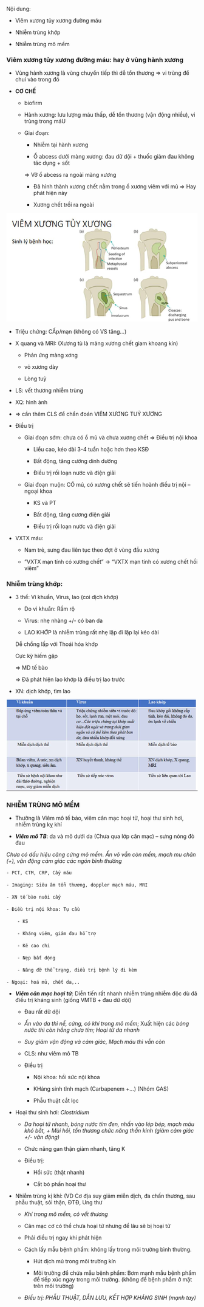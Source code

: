 Nội dung:
  
- Viêm xương tủy xương đường máu
  
- Nhiễm trùng khớp
  
- Nhiễm trùng mô mềm
  
### Viêm xương tủy xương đường máu: hay ở vùng hành xương
  
- Vùng hành xương là vùng chuyển tiếp thì dễ tổn thương => vi trùng để chui vào trong đó
  
- **CƠ CHẾ**
  
	- biofirm
  
	- Hành xương: lưu lượng máu thấp, dễ tổn thương (vận động nhiều), vi trùng trong máU
  
	- Giai đoạn:
  
		- Nhiễm tại hành xương
  
		- Ổ abcess dưới màng xương: đau dữ dội + thuốc giảm đau không tác dụng + sốt  
  
		=> Vỡ ổ abcess ra ngoài màng xương
  
		- Đã hình thành xương chết nằm trong ổ xương viêm với mủ => Hay phát hiện này
  
		- Xương chết trồi ra ngoài
  
![Buổi 4 - CXK - Hệ sinh sản-1687394100012.jpeg](../../../200%20Files/image/image/Bu%E1%BB%95i%204%20-%20CXK%20-%20H%E1%BB%87%20sinh%20s%E1%BA%A3n-1687394100012.jpeg)
  
- Triệu chứng: CẤp/mạn (không có VS tăng…)
  
- X quang và MRI: (Xương tù là mảng xương chết giam khoang kín)
  
	- Phản ứng màng xơng
  
	- vỏ xương dày
  
	- Lòng tuỷ
  
- LS: vết thương nhiễm trùng
  
- XQ: hình ảnh
  
- => cần thêm CLS để chẩn đoán VIÊM XƯƠNG TUỶ XƯƠNG
  
- Điều trị
  
	- Giai đoạn sớm: chưa có ổ mủ và chưa xương chết => Điều trị nội khoa
  
		- Liều cao, kéo dài 3-4 tuần hoặc hơn theo KSĐ
  
		- Bất động, tăng cường dinh dưỡng
  
		- Điều trị rối loạn nước và điện giải
  
	- Giai đoạn muộn: CÓ mủ, có xương chết sẽ tiến hoành điều trị nội – ngoại khoa
  
		- KS và PT
  
		- Bất động, tăng cương điện giải
  
		- Điều trị rối loạn nước và điện giải
  
- VXTX máu:
  
	- Nam trẻ, sưng đau liên tục theo đợt ở vùng đầu xương
  
	- ”VXTX mạn tính có xương chết” -> “VXTX mạn tính có xương chết hồi viêm”
  
### Nhiễm trùng khớp:
  
- 3 thể: Vi khuẩn, Virus, lao (coi dịch khớp)
  
	- Do vi khuẩn: Rầm rộ
  
	- Virus: nhẹ nhàng +/- có ban da
  
	- LAO KHỚP là nhiễm trùng rất nhẹ lặp đi lặp lại kéo dài  
  
	Dễ chồng lấp với Thoái hóa khớp  
  
	Cực kỳ hiếm gặp  
  
	=> MD tế bào  
  
	=> Đã phát hiện lao khớp là điều trị lao trước
  
- XN: dịch khớp, tìm lao
  
![Buổi 4 - CXK - Hệ sinh sản-1687394140669.jpeg](../../../200%20Files/image/image/Bu%E1%BB%95i%204%20-%20CXK%20-%20H%E1%BB%87%20sinh%20s%E1%BA%A3n-1687394140669.jpeg)
  
### NHIỄM TRÙNG MÔ MỀM
  
- Thường là Viêm mô tế bào, viêm cân mạc hoại tử, hoại thư sinh hơi, nhiễm trùng kỵ khí
  
- **_Viêm mô TB_**: da và mô dưới da (Chưa qua lớp cân mạc) – sưng nóng đỏ đau  
  
_Chưa có dấu hiệu căng cứng mô mềm. Ấn vô vẫn còn mềm, mạch mu chân (+), vận động cảm giác các ngón bình thường_
  
	- PCT, CTM, CRP, Cấy máu
  
	- Imaging: Siêu âm tổn thương, doppler mạch máu, MRI
  
	- XN tế bào nuôi cấy
  
	- Điều trị nội khoa: Tụ cầu
  
		- KS
  
		- Kháng viêm, giảm đau hỗ trợ
  
		- Kê cao chi
  
		- Nẹp bất động
  
		- Nâng đỡ thể trạng, điều trị bệnh lý đi kèm
  
	- Ngoại: hoá mủ, chết da,..
  
- **_Viêm cân mạc hoại tử_**: Diễn tiến rất nhanh nhiễm trùng nhiễm độc dù đã điều trị kháng sinh (giống VMTB + đau dữ dội)
  
	- Đau rất dữ dội
  
	- _Ấn vào da thì nề, cứng, có khí trong mô mềm_; Xuất hiện các _bóng nước thì còn hồng chưa tím; Hoại tử da nhanh_
  
	- _Suy giảm vận động và cảm giác, Mạch máu thì vẫn còn_
  
	- CLS: như viêm mô TB
  
	- Điều trị
  
		- Nội khoa: hồi sức nội khoa
  
		- KHáng sinh tĩnh mạch (Carbapenem +…) (Nhóm GAS)
  
		- Phẫu thuật cắt lọc
  
- Hoại thư sinh hơi: *Clostridium*
  
	- _Da hoại tử nhanh, bóng nước tím đen, nhấn vào lép bép, mạch máu khó bắt, + Mùi hôi, tổn thương chức năng thần kinh (giảm cảm giác +/- vận động)_
  
	- Chức năng gan thận giảm nhanh, tăng K
  
	- Điều trị:
  
		- Hồi sức (thật nhanh)
  
		- Cắt bỏ phần hoại thư
  
- Nhiễm trùng kị khí: (VD Cơ địa suy giảm miễn dịch, đa chấn thương, sau phẫu thuật, sỏi thận, ĐTĐ, Ung thư
  
	- _Khí trong mô mềm, có vết thương_
  
	- Cân mạc cơ có thể chưa hoại tử nhưng để lâu sẽ bị hoại tử
  
	- Phải điều trị ngay khi phát hiện
  
	- Cách lấy mẫu bệnh phẩm: không lấy trong môi trường bình thường.
  
		- Hút dịch mủ trong môi trường kín
  
		- Môi trường để chứa mẫu bệnh phẩm: Bơm mạnh mẫu bệnh phẩm để tiếp xúc ngay trong môi trường. (không để bệnh phẩm ở mặt trên môi trường)
  
	- *Điều trị: PHẪU THUẬT, DẪN LƯU, KẾT HỢP KHÁNG SINH (mạnh tay)*